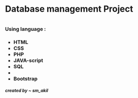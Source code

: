 <h1>Database management Project<h1>
   <h3>Using language : <h3>
      <ul style="list-style-type:square;">
        <li>HTML</li>
        <li>CSS</li>
        <li>PHP</li>
        <li>JAVA-script</li>
        <li>SQL<li>
         <li>Bootstrap</li>
      </ul>
   <h5 style="align:right;"> created by ~ sm_akil <h5>
